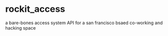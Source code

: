 rockit_access
=============

a bare-bones access system API for a san francisco bsaed co-working and hacking space
